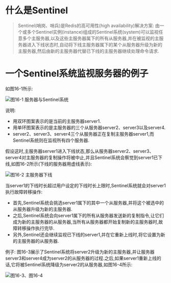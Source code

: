 # 什么是Sentinel
> Sentinel(哨岗、哨兵)是Redis的高可用性(high availability)解决方案: 由一个或多个Sentinel实例(instance)组成的Sentinel系统(system)可以监视任意多个主服务器,以及这些主服务器属下的所有从服务器,并在被监视的主服务器进入下线状态时,自动将下线主服务器属下的某个从服务器升级为新的主服务器,然后由新的主服务器代替已下线的主服务器继续处理命令请求.

# 一个Sentinel系统监视服务器的例子
如图16-1所示:

![图16-1 服务器与Sentinel系统](https://github.com/gdufeZLYL/blog/blob/master/images/20180516175631.png)

说明:
* 用双环图案表示的是当前的主服务器server1.
* 用单环图案表示的是主服务器的三个从服务器server2、server3以及server4.
* server2、server3、server4三个从服务器正在复制主服务器server1,而Sentinel系统则在监视所有四个服务器.

假设这时,主服务器server1进入下线状态,那么从服务器server2、server3、server4对主服务器的复制操作将被中止,并且Sentinel系统会察觉到server1已下线,如图16-2所示(下线的服务器用虚线表示):

![图16-2 主服务器下线](https://github.com/gdufeZLYL/blog/blob/master/images/20180516180519.png)

当server1的下线时长超过用户设定的下线时长上限时,Sentinel系统就会对server1执行故障转移操作:
* 首先,Sentinel系统会挑选server1属下的其中一个从服务器,并将这个被选中的从服务器升级为新的主服务器.
* 之后,Sentinel系统会向server1属下的所有从服务器发送新的复制指令,让它们成为新的主服务器的从服务器,当所有从服务器都开始复制新的主服务器时,故障转移操作执行完毕.
* 另外,Sentinel还会继续监视已下线的server1,并在它重新上线时,将它设置为新的主服务器的从服务器.

例子: 图16-3展示了Sentinel系统将server2升级为新的主服务器,并让服务器server3和server4成为server2的从服务器的过程.之后,如果server1重新上线的话,它将被Sentinel系统降级为server2的从服务器,如图16-4所示:

![图16-3、图16-4](https://github.com/gdufeZLYL/blog/blob/master/images/20180516185557.png)